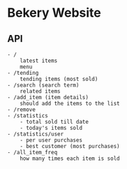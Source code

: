 # Bekery Website

## API

    - /
        latest items
        menu
    - /tending
        tending items (most sold)
    - /search (search term)
        related items
    - /add_item (item details)
        should add the items to the list
    - /remove
    - /statistics
        - total sold till date
        - today's items sold
    - /statistics/user
        - per user purchases
        - best customer (most purchases)
    - /all_item_freq
        how many times each item is sold
